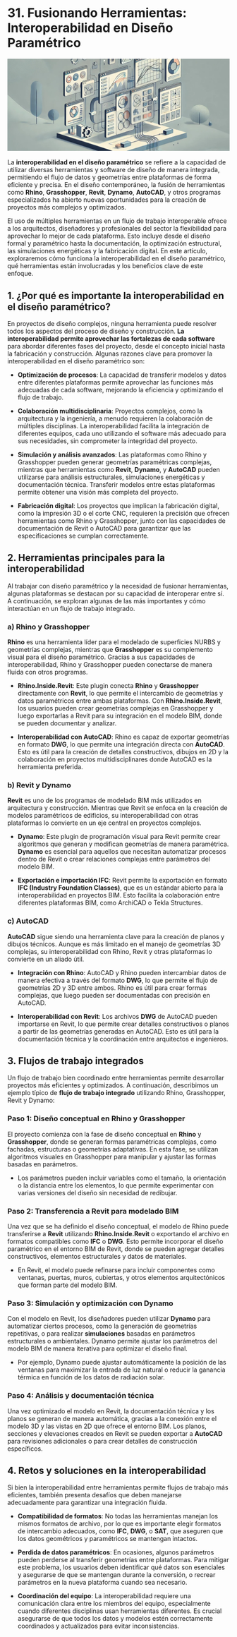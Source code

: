 # 31. Fusionando Herramientas: Interoperabilidad en Diseño Paramétrico

![imagen23-clase31](seccion6-imagenes/2024-09-28_11-01-41-4ecd0d52043ea40acfc80f4ec9ec3faa.webp)

La **interoperabilidad en el diseño paramétrico** se refiere a la capacidad de utilizar diversas herramientas y software de diseño de
manera integrada, permitiendo el flujo de datos y geometrías entre plataformas de forma eficiente y precisa. En el diseño contemporáneo, la
fusión de herramientas como **Rhino**, **Grasshopper**, **Revit**, **Dynamo**, **AutoCAD**, y otros programas especializados ha abierto
nuevas oportunidades para la creación de proyectos más complejos y optimizados.

El uso de múltiples herramientas en un flujo de trabajo interoperable ofrece a los arquitectos, diseñadores y profesionales del sector la
flexibilidad para aprovechar lo mejor de cada plataforma. Esto incluye desde el diseño formal y paramétrico hasta la documentación, la
optimización estructural, las simulaciones energéticas y la fabricación digital. En este artículo, exploraremos cómo funciona la
interoperabilidad en el diseño paramétrico, qué herramientas están involucradas y los beneficios clave de este enfoque.

## 1. ¿Por qué es importante la interoperabilidad en el diseño paramétrico?

En proyectos de diseño complejos, ninguna herramienta puede resolver todos los aspectos del proceso de diseño y construcción.
**La interoperabilidad permite aprovechar las fortalezas de cada software** para abordar diferentes fases del proyecto, desde el concepto
inicial hasta la fabricación y construcción. Algunas razones clave para promover la interoperabilidad en el diseño paramétrico son:

* **Optimización de procesos**: La capacidad de transferir modelos y datos entre diferentes plataformas permite aprovechar las funciones más adecuadas de cada software, mejorando la eficiencia y optimizando el flujo de trabajo.

* **Colaboración multidisciplinaria**: Proyectos complejos, como la arquitectura y la ingeniería, a menudo requieren la colaboración de múltiples disciplinas. La interoperabilidad facilita la integración de diferentes equipos, cada uno utilizando el software más adecuado para sus necesidades, sin comprometer la integridad del proyecto.

* **Simulación y análisis avanzados**: Las plataformas como Rhino y Grasshopper pueden generar geometrías paramétricas complejas, mientras que herramientas como **Revit**, **Dynamo**, y **AutoCAD** pueden utilizarse para análisis estructurales, simulaciones energéticas y documentación técnica. Transferir modelos entre estas plataformas permite obtener una visión más completa del proyecto.

* **Fabricación digital**: Los proyectos que implican la fabricación digital, como la impresión 3D o el corte CNC, requieren la precisión que ofrecen herramientas como Rhino y Grasshopper, junto con las capacidades de documentación de Revit o AutoCAD para garantizar que las especificaciones se cumplan correctamente.

## 2. Herramientas principales para la interoperabilidad

Al trabajar con diseño paramétrico y la necesidad de fusionar herramientas, algunas plataformas se destacan por su capacidad de
interoperar entre sí. A continuación, se exploran algunas de las más importantes y cómo interactúan en un flujo de trabajo integrado.

### a) Rhino y Grasshopper

**Rhino** es una herramienta líder para el modelado de superficies NURBS y geometrías complejas, mientras que **Grasshopper** es su complemento
visual para el diseño paramétrico. Gracias a sus capacidades de interoperabilidad, Rhino y Grasshopper pueden conectarse de manera fluida
con otros programas.

* **Rhino.Inside.Revit**: Este plugin conecta **Rhino** y **Grasshopper** directamente con **Revit**, lo que permite el intercambio de geometrías y datos paramétricos entre ambas plataformas. Con **Rhino.Inside.Revit**, los usuarios pueden crear geometrías complejas en Grasshopper y luego exportarlas a Revit para su integración en el modelo BIM, donde se pueden documentar y analizar.

* **Interoperabilidad con AutoCAD**: Rhino es capaz de exportar geometrías en formato **DWG**, lo que permite una integración directa con **AutoCAD**. Esto es útil para la creación de detalles constructivos, dibujos en 2D y la colaboración en proyectos multidisciplinares donde AutoCAD es la herramienta preferida.

### b) Revit y Dynamo

**Revit** es uno de los programas de modelado BIM más utilizados en arquitectura y construcción. Mientras que Revit se enfoca en la creación
de modelos paramétricos de edificios, su interoperabilidad con otras plataformas lo convierte en un eje central en proyectos complejos.

* **Dynamo**: Este plugin de programación visual para Revit permite crear algoritmos que generan y modifican geometrías de manera paramétrica. **Dynamo** es esencial para aquellos que necesitan automatizar procesos dentro de Revit o crear relaciones complejas entre parámetros del modelo BIM.

* **Exportación e importación IFC**: Revit permite la exportación en formato **IFC (Industry Foundation Classes)**, que es un estándar abierto para la interoperabilidad en proyectos BIM. Esto facilita la colaboración entre diferentes plataformas BIM, como ArchiCAD o Tekla Structures.

### c) AutoCAD

**AutoCAD** sigue siendo una herramienta clave para la creación de planos y dibujos técnicos. Aunque es más limitado en el manejo de
geometrías 3D complejas, su interoperabilidad con Rhino, Revit y otras plataformas lo convierte en un aliado útil.

* **Integración con Rhino**: AutoCAD y Rhino pueden intercambiar datos de manera efectiva a través del formato **DWG**, lo que permite el flujo de geometrías 2D y 3D entre ambos. Rhino es útil para crear formas complejas, que luego pueden ser documentadas con precisión en AutoCAD.

* **Interoperabilidad con Revit**: Los archivos **DWG** de AutoCAD pueden importarse en Revit, lo que permite crear detalles constructivos o planos a partir de las geometrías generadas en AutoCAD. Esto es útil para la documentación técnica y la coordinación entre arquitectos e ingenieros.

## 3. Flujos de trabajo integrados

Un flujo de trabajo bien coordinado entre herramientas permite desarrollar proyectos más eficientes y optimizados. A continuación,
describimos un ejemplo típico de **flujo de trabajo integrado** utilizando Rhino, Grasshopper, Revit y Dynamo:

### Paso 1: Diseño conceptual en Rhino y Grasshopper

El proyecto comienza con la fase de diseño conceptual en **Rhino** y **Grasshopper**, donde se generan formas paramétricas complejas, como
fachadas, estructuras o geometrías adaptativas. En esta fase, se utilizan algoritmos visuales en Grasshopper para manipular y ajustar las
formas basadas en parámetros.

* Los parámetros pueden incluir variables como el tamaño, la orientación o la distancia entre los elementos, lo que permite experimentar con varias versiones del diseño sin necesidad de redibujar.

### Paso 2: Transferencia a Revit para modelado BIM

Una vez que se ha definido el diseño conceptual, el modelo de Rhino puede transferirse a **Revit** utilizando **Rhino.Inside.Revit** o
exportando el archivo en formatos compatibles como **IFC** o **DWG**. Esto permite incorporar el diseño paramétrico en el entorno BIM de Revit,
donde se pueden agregar detalles constructivos, elementos estructurales y datos de materiales.

* En Revit, el modelo puede refinarse para incluir componentes como ventanas, puertas, muros, cubiertas, y otros elementos arquitectónicos que forman parte del modelo BIM.

### Paso 3: Simulación y optimización con Dynamo

Con el modelo en Revit, los diseñadores pueden utilizar **Dynamo** para automatizar ciertos procesos, como la generación de geometrías
repetitivas, o para realizar **simulaciones** basadas en parámetros estructurales o ambientales. Dynamo permite ajustar los parámetros del
modelo BIM de manera iterativa para optimizar el diseño final.

* Por ejemplo, Dynamo puede ajustar automáticamente la posición de las ventanas para maximizar la entrada de luz natural o reducir la ganancia térmica en función de los datos de radiación solar.

### Paso 4: Análisis y documentación técnica

Una vez optimizado el modelo en Revit, la documentación técnica y los planos se generan de manera automática, gracias a la conexión entre el
modelo 3D y las vistas en 2D que ofrece el entorno BIM. Los planos, secciones y elevaciones creados en Revit se pueden exportar a **AutoCAD**
para revisiones adicionales o para crear detalles de construcción específicos.

## 4. Retos y soluciones en la interoperabilidad

Si bien la interoperabilidad entre herramientas permite flujos de trabajo más eficientes, también presenta desafíos que deben manejarse
adecuadamente para garantizar una integración fluida.

* **Compatibilidad de formatos**: No todas las herramientas manejan los mismos formatos de archivo, por lo que es importante elegir formatos de intercambio adecuados, como **IFC**, **DWG**, o **SAT**, que aseguren que los datos geométricos y paramétricos se mantengan intactos.

* **Perdida de datos paramétricos**: En ocasiones, algunos parámetros pueden perderse al transferir geometrías entre plataformas. Para mitigar este problema, los usuarios deben identificar qué datos son esenciales y asegurarse de que se mantengan durante la conversión, o recrear parámetros en la nueva plataforma cuando sea necesario.

* **Coordinación del equipo**: La interoperabilidad requiere una comunicación clara entre los miembros del equipo, especialmente cuando diferentes disciplinas usan herramientas diferentes. Es crucial asegurarse de que todos los datos y modelos estén correctamente coordinados y actualizados para evitar inconsistencias.